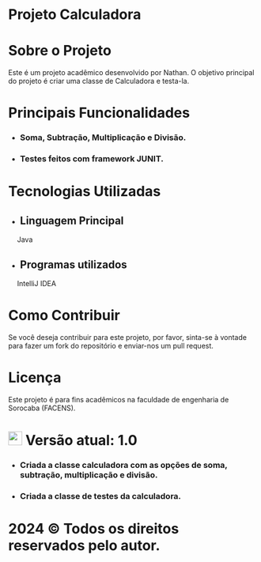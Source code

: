 # Projeto Calculadora

# Sobre o Projeto
Este é um projeto acadêmico desenvolvido por Nathan. O objetivo principal do projeto é criar uma classe de Calculadora e testa-la.

# Principais Funcionalidades

- ### Soma, Subtração, Multiplicação e Divisão.

- ### Testes feitos com framework JUNIT.


# Tecnologias Utilizadas

- ## Linguagem Principal
<img src="https://cdn.jsdelivr.net/gh/devicons/devicon/icons/java/java-original.svg" width="14" height="14"/> Java


- ## Programas utilizados
<img src="https://cdn.jsdelivr.net/gh/devicons/devicon/icons/intellij/intellij-original.svg" width="14" height="14"/> IntelliJ IDEA


# Como Contribuir
Se você deseja contribuir para este projeto, por favor, sinta-se à vontade para fazer um fork do repositório e enviar-nos um pull request.

# Licença
Este projeto é para fins acadêmicos na faculdade de engenharia de Sorocaba (FACENS). 

# <img src="https://cdn-icons-png.flaticon.com/256/3098/3098186.png" width="28" height="28"/> Versão atual: 1.0
- ### Criada a classe calculadora com as opções de soma, subtração, multiplicação e divisão.
- ### Criada a classe de testes da calculadora.


# 2024 © Todos os direitos reservados pelo autor.
